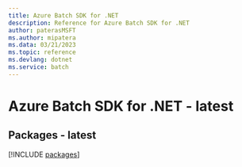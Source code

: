 ```yaml
---
title: Azure Batch SDK for .NET
description: Reference for Azure Batch SDK for .NET
author: paterasMSFT
ms.author: mipatera
ms.data: 03/21/2023
ms.topic: reference
ms.devlang: dotnet
ms.service: batch
---
```

# Azure Batch SDK for .NET - latest
## Packages - latest
[!INCLUDE [packages](batch-index.md)]
